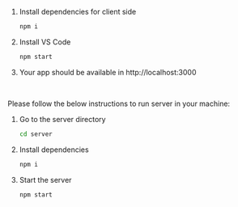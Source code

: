 

<!-- HOW TO RUN -->

1. Install dependencies for client side
   ```sh
   npm i
   ```
2. Install VS Code 
   ```sh
   npm start
   ```
3. Your app should be available in http://localhost:3000

<br>

Please follow the below instructions to run server in your machine:

1. Go to the server directory
   ```sh
   cd server
   ```
2. Install dependencies
   ```sh
   npm i
   ```
3. Start the server
   ```sh
   npm start
   ```

<br>

